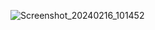 ![Screenshot_20240216_101452](https://github.com/Ruhi-Radadiya/states_app/assets/150025610/5e71ad11-a33c-4ad6-9101-5192d58f6e08)
